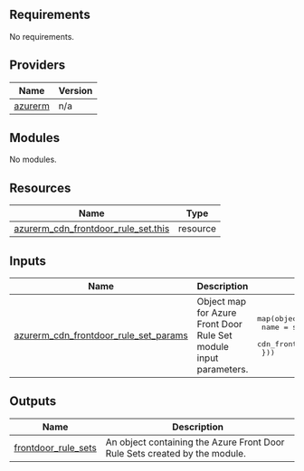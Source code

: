 <!-- BEGIN_TF_DOCS -->
<!-- markdown-table-prettify-ignore-start -->
## Requirements

No requirements.

## Providers

| Name | Version |
|------|---------|
| <a name="provider_azurerm"></a> [azurerm](#provider\_azurerm) | n/a |

## Modules

No modules.

## Resources

| Name | Type |
|------|------|
| [azurerm_cdn_frontdoor_rule_set.this](https://registry.terraform.io/providers/hashicorp/azurerm/latest/docs/resources/cdn_frontdoor_rule_set) | resource |

## Inputs

| Name | Description | Type | Default | Required |
|------|-------------|------|---------|:--------:|
| <a name="input_azurerm_cdn_frontdoor_rule_set_params"></a> [azurerm\_cdn\_frontdoor\_rule\_set\_params](#input\_azurerm\_cdn\_frontdoor\_rule\_set\_params) | Object map for Azure Front Door Rule Set module input parameters. | <pre>map(object({<br>    name                     = string # Required<br>    cdn_frontdoor_profile_id = string # Required<br>  }))</pre> | n/a | yes |

## Outputs

| Name | Description |
|------|-------------|
| <a name="output_frontdoor_rule_sets"></a> [frontdoor\_rule\_sets](#output\_frontdoor\_rule\_sets) | An object containing the Azure Front Door Rule Sets created by the module. |
<!-- markdown-table-prettify-ignore-end -->

<!-- END_TF_DOCS -->